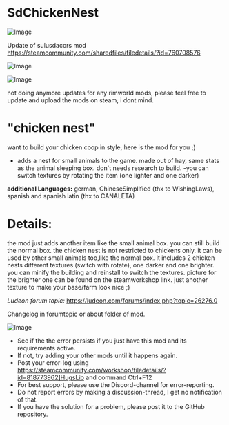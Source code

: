 # SdChickenNest

![Image](https://i.imgur.com/buuPQel.png)

Update of sulusdacors mod
https://steamcommunity.com/sharedfiles/filedetails/?id=760708576

![Image](https://i.imgur.com/pufA0kM.png)

	
![Image](https://i.imgur.com/Z4GOv8H.png)


not doing anymore updates for any rimworld mods, please feel free to update and upload the mods on steam, i dont mind.

# "chicken nest"


want to build your chicken coop in style, here is the mod for you ;)
	
- adds a nest for small animals to the game. made out of hay, same stats as the animal sleeping box. don't needs research to build.
-you can switch textures by rotating the item (one lighter and one darker)

**additional Languages:** german, ChineseSimplified (thx to WishingLaws), spanish and spanish latin (thx to CANALETA)

# Details:


the mod just adds another item like the small animal box. you can still build the normal box. the chicken nest is not restricted to chickens only. it can be used by other small animals too,like the normal box. it includes 2 chicken nests different textures (switch with rotate), one darker and one brighter. you can minify the building and reinstall to switch the textures. picture for the brighter one can be found on the steamworkshop link. just another texture to make your base/farm look nice ;)

*Ludeon forum topic:*
https://ludeon.com/forums/index.php?topic=26276.0

Changelog in forumtopic or about folder of mod.


![Image](https://i.imgur.com/PwoNOj4.png)



-  See if the the error persists if you just have this mod and its requirements active.
-  If not, try adding your other mods until it happens again.
-  Post your error-log using https://steamcommunity.com/workshop/filedetails/?id=818773962]HugsLib and command Ctrl+F12
-  For best support, please use the Discord-channel for error-reporting.
-  Do not report errors by making a discussion-thread, I get no notification of that.
-  If you have the solution for a problem, please post it to the GitHub repository.




